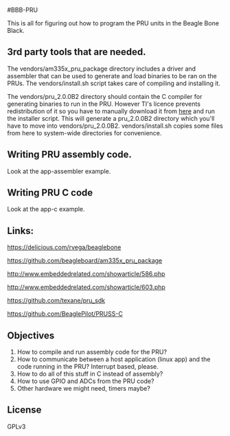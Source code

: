 #BBB-PRU

This is all for figuring out how to program the PRU units in the Beagle Bone Black.

## 3rd party tools that are needed.

The vendors/am335x_pru_package directory includes a driver and assembler that can be used to generate and load binaries to be ran on the PRUs. The vendors/install.sh script takes care of compiling and installing it.

The vendors/pru_2.0.0B2 directory should contain the C compiler for generating binaries to run in the PRU. However TI's licence prevents redistribution of it so you have to manually download it from [here](http://software-dl.ti.com/codegen/non-esd/downloads/beta.htm) and run the installer script. This will generate a pru_2.0.0B2 directory which you'll have to move into vendors/pru_2.0.0B2. vendors/install.sh copies some files from here to system-wide directories for convenience.

## Writing PRU assembly code.

Look at the app-assembler example.

## Writing PRU C code

Look at the app-c example.

## Links:

https://delicious.com/rvega/beaglebone

https://github.com/beagleboard/am335x_pru_package

http://www.embeddedrelated.com/showarticle/586.php

http://www.embeddedrelated.com/showarticle/603.php

https://github.com/texane/pru_sdk

https://github.com/BeaglePilot/PRUSS-C

## Objectives

1. How to compile and run assembly code for the PRU? 
2. How to communicate between a host application (linux app) and the code running in the PRU? Interrupt based, please.
3. How to do all of this stuff in C instead of assembly?  
4. How to use GPIO and ADCs from the PRU code? 
5. Other hardware we might need, timers maybe? 

## License

GPLv3
